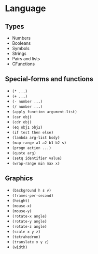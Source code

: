 Language
========

Types
-----

- Numbers
- Booleans
- Symbols
- Strings
- Pairs and lists
- CFunctions

Special-forms and functions
---------------------------

- `(* ...)`
- `(+ ...)`
- `(- number ...)`
- `(/ number ...)`
- `(apply function argument-list)`
- `(car obj)`
- `(cdr obj)`
- `(eq obj1 obj2)`
- `(if test then else)`
- `(lambda arg-list body)`
- `(map-range a1 a2 b1 b2 s)`
- `(progn action ...)`
- `(quote arg)`
- `(setq identifier value)`
- `(wrap-range min max x)`

Graphics
--------

- `(background h s v)`
- `(frames-per-second)`
- `(height)`
- `(mouse-x)`
- `(mouse-y)`
- `(rotate-x angle)`
- `(rotate-y angle)`
- `(rotate-z angle)`
- `(scale x y z)`
- `(tetrahedron)`
- `(translate x y z)`
- `(width)`
